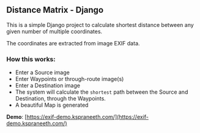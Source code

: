 ##  Distance Matrix - Django

This is a simple Django project to calculate shortest distance between any given number of multiple coordinates.

The coordinates are extracted from image EXIF data.

### How this works:

 - Enter a Source image
 - Enter Waypoints or through-route image(s)
 - Enter a Destination image
 - The system will calculate the `shortest` path between the Source and Destination, through the Waypoints.
 - A beautiful Map is generated

**Demo**: [https://exif-demo.kspraneeth.com/](https://exif-demo.kspraneeth.com/)
